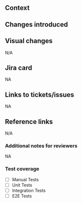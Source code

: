 <!-- Pull Request Name: [JIRA TICKET ID] - [Description of Request] -->


## Context

## Changes introduced

## Visual changes
N/A

## Jira card
NA

## Links to tickets/issues
NA

## Reference links
N/A

### Additional notes for reviewers
NA

### Test coverage
 - [ ] Manual Tests
 - [ ] Unit Tests
 - [ ] Integration Tests
 - [ ] E2E Tests
